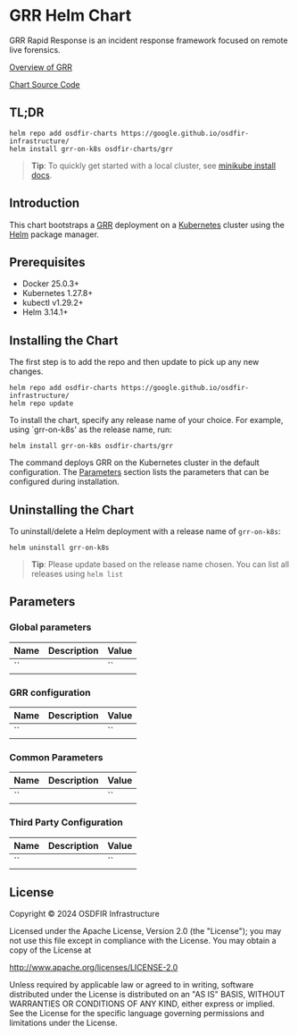 # GRR Helm Chart

GRR Rapid Response is an incident response framework focused on remote live forensics.

[Overview of GRR](https://grr-doc.readthedocs.io/)

[Chart Source Code](https://github.com/google/osdfir-infrastructure)

## TL;DR

```console
helm repo add osdfir-charts https://google.github.io/osdfir-infrastructure/
helm install grr-on-k8s osdfir-charts/grr
```

> **Tip**: To quickly get started with a local cluster, see [minikube install docs](https://minikube.sigs.k8s.io/docs/start/).

## Introduction

This chart bootstraps a [GRR](https://github.com/google/grr) deployment on a [Kubernetes](https://kubernetes.io) cluster using the [Helm](https://helm.sh) package manager.

## Prerequisites

- Docker 25.0.3+
- Kubernetes 1.27.8+
- kubectl v1.29.2+
- Helm 3.14.1+

## Installing the Chart

The first step is to add the repo and then update to pick up any new changes.

```console
helm repo add osdfir-charts https://google.github.io/osdfir-infrastructure/
helm repo update
```

To install the chart, specify any release name of your choice. For example, using `grr-on-k8s' as the release name, run:

```console
helm install grr-on-k8s osdfir-charts/grr
```

The command deploys GRR on the Kubernetes cluster in the default configuration. The [Parameters](#parameters) section lists the parameters that can be configured during installation.

## Uninstalling the Chart

To uninstall/delete a Helm deployment with a release name of `grr-on-k8s`:

```console
helm uninstall grr-on-k8s
```

> **Tip**: Please update based on the release name chosen. You can list all releases using `helm list`

## Parameters

### Global parameters

| Name                            | Description                                                                                  | Value   |
| ------------------------------- | -------------------------------------------------------------------------------------------- | ------- |
| ``                              |                                                                                              | ``      |

### GRR configuration

| Name                                | Description                                                                                  | Value       |
| ----------------------------------- | -------------------------------------------------------------------------------------------- | ----------- |
| ``                                  |                                                                                              | ``          |

### Common Parameters

| Name                                | Description                                                                                  | Value       |
| ----------------------------------- | -------------------------------------------------------------------------------------------- | ----------- |
| ``                                  |                                                                                              | ``          |

### Third Party Configuration

| Name                                | Description                                                                                  | Value       |
| ----------------------------------- | -------------------------------------------------------------------------------------------- | ----------- |
| ``                                  |                                                                                              | ``          |

## License

Copyright &copy; 2024 OSDFIR Infrastructure

Licensed under the Apache License, Version 2.0 (the "License");
you may not use this file except in compliance with the License.
You may obtain a copy of the License at

<http://www.apache.org/licenses/LICENSE-2.0>

Unless required by applicable law or agreed to in writing, software
distributed under the License is distributed on an "AS IS" BASIS,
WITHOUT WARRANTIES OR CONDITIONS OF ANY KIND, either express or implied.
See the License for the specific language governing permissions and
limitations under the License.
